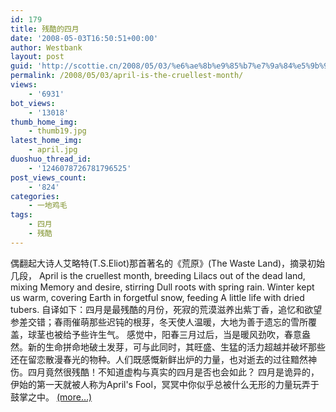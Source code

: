 ```yaml
---
id: 179
title: 残酷的四月
date: '2008-05-03T16:50:51+00:00'
author: Westbank
layout: post
guid: 'http://scottie.cn/2008/05/03/%e6%ae%8b%e9%85%b7%e7%9a%84%e5%9b%9b%e6%9c%88/'
permalink: /2008/05/03/april-is-the-cruellest-month/
views:
    - '6931'
bot_views:
    - '13018'
thumb_home_img:
    - thumb19.jpg
latest_home_img:
    - april.jpg
duoshuo_thread_id:
    - '1246078726781796525'
post_views_count:
    - '824'
categories:
    - 一地鸡毛
tags:
    - 四月
    - 残酷
---
```


偶翻起大诗人艾略特(T.S.Eliot)那首著名的《荒原》(The Waste Land)，摘录初始几段， April is the cruellest month, breeding Lilacs out of the dead land, mixing Memory and desire, stirring Dull roots with spring rain. Winter kept us warm, covering Earth in forgetful snow, feeding A little life with dried tubers. 自译如下：四月是最残酷的月份，死寂的荒漠滋养出紫丁香，追忆和欲望参差交错；春雨催萌那些迟钝的根芽，冬天使人温暖，大地为善于遗忘的雪所覆盖，球茎也被给予些许生气。 感觉中，阳春三月过后，当是暖风劲吹，春意盎然。新的生命拼命地破土发芽，可与此同时，其旺盛、生猛的活力超越并破坏那些还在留恋散漫春光的物种。人们既感慨新鲜出炉的力量，也对逝去的过往黯然神伤。四月竟然很残酷！不知道虚构与真实的四月是否也会如此？ 四月是诡异的，伊始的第一天就被人称为April's Fool，冥冥中你似乎总被什么无形的力量玩弄于鼓掌之中。 [<span aria-label="Continue reading 残酷的四月">(more…)</span>](http://farbank.net/2008/05/03/april-is-the-cruellest-month/#more-179)